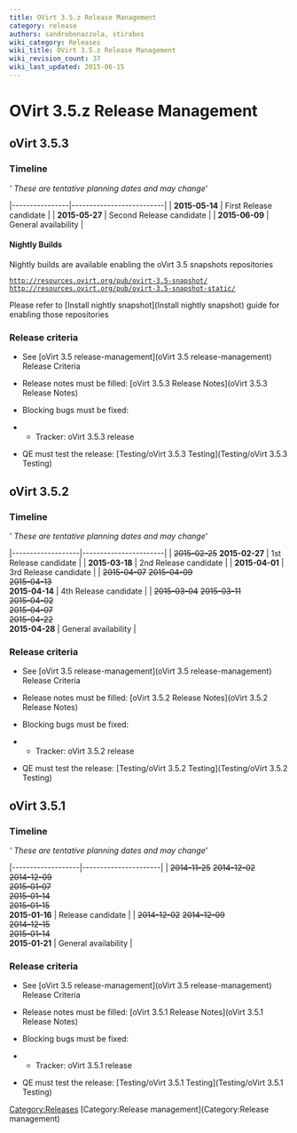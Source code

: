 ```yaml
---
title: OVirt 3.5.z Release Management
category: release
authors: sandrobonazzola, stirabos
wiki_category: Releases
wiki_title: OVirt 3.5.z Release Management
wiki_revision_count: 37
wiki_last_updated: 2015-06-15
---
```


# OVirt 3.5.z Release Management

## oVirt 3.5.3

### Timeline

*' These are tentative planning dates and may change*'

|----------------|--------------------------|
| **2015-05-14** | First Release candidate  |
| **2015-05-27** | Second Release candidate |
| **2015-06-09** | General availability     |

#### Nightly Builds

Nightly builds are available enabling the oVirt 3.5 snapshots repositories

[`http://resources.ovirt.org/pub/ovirt-3.5-snapshot/`](http://resources.ovirt.org/pub/ovirt-3.5-snapshot/)
[`http://resources.ovirt.org/pub/ovirt-3.5-snapshot-static/`](http://resources.ovirt.org/pub/ovirt-3.5-snapshot-static/)

Please refer to [Install nightly snapshot](Install nightly snapshot) guide for enabling those repositories

### Release criteria

*   See [oVirt 3.5 release-management](oVirt 3.5 release-management) Release Criteria
*   Release notes must be filled: [oVirt 3.5.3 Release Notes](oVirt 3.5.3 Release Notes)
*   Blocking bugs must be fixed:
*   - Tracker: oVirt 3.5.3 release

*   QE must test the release: [Testing/oVirt 3.5.3 Testing](Testing/oVirt 3.5.3 Testing)

## oVirt 3.5.2

### Timeline

*' These are tentative planning dates and may change*'

|-------------------|-----------------------|
| <s>2015-02-25</s> 
 **2015-02-27**     | 1st Release candidate |
| **2015-03-18**    | 2nd Release candidate |
| **2015-04-01**    | 3rd Release candidate |
| <s>2015-04-07</s> 
 <s>2015-04-09</s>  
 <s>2015-04-13</s>  
 **2015-04-14**     | 4th Release candidate |
| <s>2015-03-04</s> 
 <s>2015-03-11</s>  
 <s>2015-04-02</s>  
 <s>2015-04-07</s>  
 <s>2015-04-22</s>  
 **2015-04-28**     | General availability  |

### Release criteria

*   See [oVirt 3.5 release-management](oVirt 3.5 release-management) Release Criteria
*   Release notes must be filled: [oVirt 3.5.2 Release Notes](oVirt 3.5.2 Release Notes)
*   Blocking bugs must be fixed:
*   - Tracker: oVirt 3.5.2 release

*   QE must test the release: [Testing/oVirt 3.5.2 Testing](Testing/oVirt 3.5.2 Testing)

## oVirt 3.5.1

### Timeline

*' These are tentative planning dates and may change*'

|-------------------|----------------------|
| <s>2014-11-25</s> 
 <s>2014-12-02</s>  
 <s>2014-12-09</s>  
 <s>2015-01-07</s>  
 <s>2015-01-14</s>  
 <s>2015-01-15</s>  
 **2015-01-16**     | Release candidate    |
| <s>2014-12-02</s> 
 <s>2014-12-09</s>  
 <s>2014-12-15</s>  
 <s>2015-01-14</s>  
 **2015-01-21**     | General availability |

### Release criteria

*   See [oVirt 3.5 release-management](oVirt 3.5 release-management) Release Criteria
*   Release notes must be filled: [oVirt 3.5.1 Release Notes](oVirt 3.5.1 Release Notes)
*   Blocking bugs must be fixed:
*   - Tracker: oVirt 3.5.1 release

*   QE must test the release: [Testing/oVirt 3.5.1 Testing](Testing/oVirt 3.5.1 Testing)

<Category:Releases> [Category:Release management](Category:Release management)
